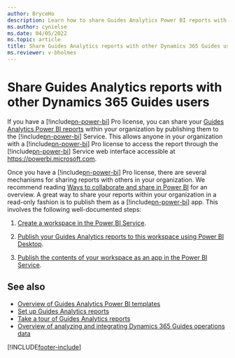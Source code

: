 ```yaml
---
author: BryceHo
description: Learn how to share Guides Analytics Power BI reports with other Microsoft Dynamics 365 Guides users
ms.author: cynielse
ms.date: 04/05/2022
ms.topic: article
title: Share Guides Analytics reports with other Dynamics 365 Guides users
ms.reviewer: v-bholmes
---
```


# Share Guides Analytics reports with other Dynamics 365 Guides users

If you have a [!include[pn-power-bi](../includes/pn-power-bi.md)] Pro license, you can share your [Guides Analytics Power BI reports](analytics-guide.md) 
within your organization by publishing them to the [!include[pn-power-bi](../includes/pn-power-bi.md)] Service. This allows anyone in your organization with 
a [!include[pn-power-bi](../includes/pn-power-bi.md)] Pro license to access the report through the [!include[pn-power-bi](../includes/pn-power-bi.md)] Service web 
interface accessible at https://powerbi.microsoft.com.

Once you have a [!include[pn-power-bi](../includes/pn-power-bi.md)] Pro license, there are several mechanisms for sharing reports with others in your organization. 
We recommend reading [Ways to collaborate and share in Power BI](/power-bi/service-how-to-collaborate-distribute-dashboards-reports) for an overview. 
A great way to share your reports within your organization in a read-only fashion is to publish them as a [!include[pn-power-bi](../includes/pn-power-bi.md)] app. This 
involves the following well-documented steps:

1.	[Create a workspace in the Power BI Service](/power-bi/collaborate-share/service-create-the-new-workspaces#:~:text=%20Create%20the%20new%20workspaces%20in%20Power%20BI,configure%20an%20Office%20365%20Group%20whose...%20See%20More.). 

2.	[Publish your Guides Analytics reports to this workspace using Power BI Desktop](/power-bi/desktop-upload-desktop-files). 

3.	[Publish the contents of your workspace as an app in the Power BI Service](/power-bi/service-create-distribute-apps).  

## See also

- [Overview of Guides Analytics Power BI templates](analytics-guide.md)
- [Set up Guides Analytics reports](analytics-ga-setup.md)
- [Take a tour of Guides Analytics reports](analytics-ga-reports.md)
- [Overview of analyzing and integrating Dynamics 365 Guides operations data](analytics-overview.md)

[!INCLUDE[footer-include](../includes/footer-banner.md)]
